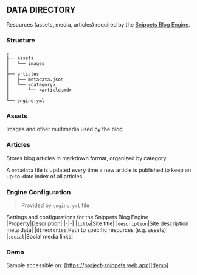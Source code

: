 ## DATA DIRECTORY
Resources (assets, media, articles) required by the [Snippets Blog Engine][blog-engine].


### Structure
```
.
├── assets
│   └── images
│
├── articles
│   ├── metadata.json
│   └── <category>
│       └── <article.md>
│
└── engine.yml
```


### Assets
Images and other multimedia used by the blog


### Articles
Stores blog articles in markdown format, organized by category.

A `metadata` file is updated every time a new article is published to keep an up-to-date index of all articles.


### Engine Configuration
> Provided by `engine.yml` file

Settings and configurations for the Snippets Blog Engine
|Property|Description|
|-|-|
|`title`|Site title|
|`description`|Site description meta data|
|`directories`|Path to specific resources (e.g. assets)|
|`social`|Social media links|


### Demo
Sample accessible on:
[https://project-snippets.web.app][demo]

<!--Links-->
[blog-engine]: https://github.com/vnsnippets/vnsnippets
[demo]: https://project-snippets.web.app